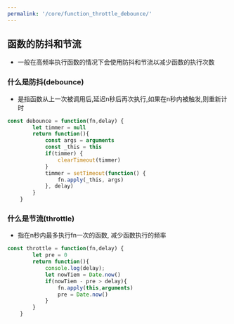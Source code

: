 ```yaml
---
permalink: '/core/function_throttle_debounce/'
---
```


## 函数的防抖和节流
- 一般在高频率执行函数的情况下会使用防抖和节流以减少函数的执行次数

### 什么是防抖(debounce)
- 是指函数从上一次被调用后,延迟n秒后再次执行,如果在n秒内被触发,则重新计时
```js
const debounce = function(fn,delay) {
        let timmer = null
        return function(){
            const args = arguments
            const _this = this
            if(timmer) {
                clearTimeout(timmer)
            }
            timmer = setTimeout(function() {
                fn.apply(_this, args)
            }, delay)
        }
    }
```
### 什么是节流(throttle)
- 指在n秒内最多执行fn一次的函数, 减少函数执行的频率
```js
const throttle = function(fn,delay) {
        let pre = 0
        return function(){
            console.log(delay);
            let nowTiem = Date.now()
            if(nowTiem - pre > delay){
                fn.apply(this,arguments)
                pre = Date.now()
            }
        }
    }
```